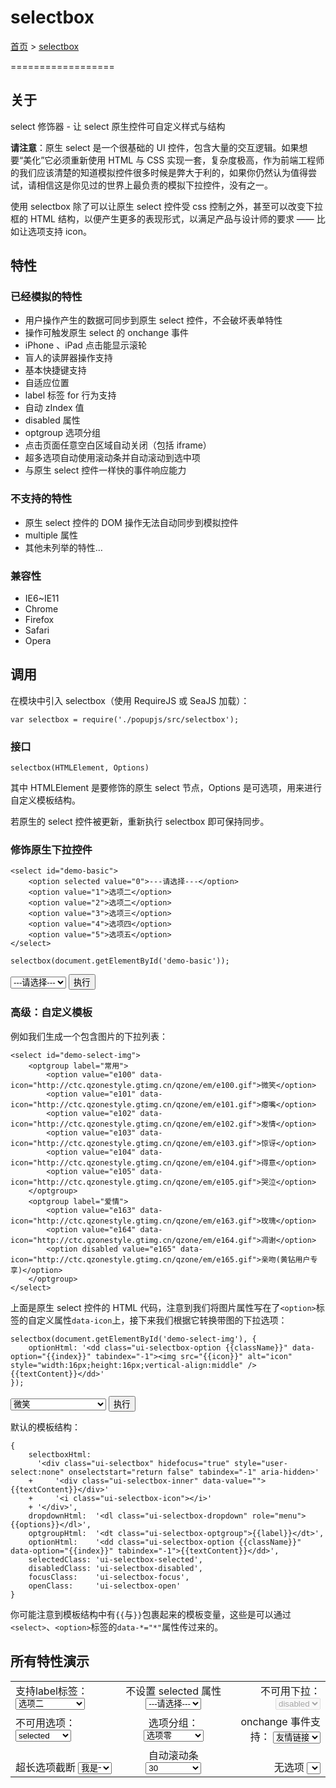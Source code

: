 #	selectbox

[首页](../index.html) &gt; [selectbox](./selectbox.html)

==================

##	关于

select 修饰器 - 让 select 原生控件可自定义样式与结构

**请注意**：原生 select 是一个很基础的 UI 控件，包含大量的交互逻辑。如果想要“美化”它必须重新使用 HTML 与 CSS 实现一套，复杂度极高，作为前端工程师的我们应该清楚的知道模拟控件很多时候是弊大于利的，如果你仍然认为值得尝试，请相信这是你见过的世界上最负责的模拟下拉控件，没有之一。

使用 selectbox 除了可以让原生 select 控件受 css 控制之外，甚至可以改变下拉框的 HTML 结构，以便产生更多的表现形式，以满足产品与设计师的要求 —— 比如让选项支持 icon。

##	特性

###	已经模拟的特性

* 用户操作产生的数据可同步到原生 select 控件，不会破坏表单特性
* 操作可触发原生 select 的 onchange 事件
* iPhone 、iPad 点击能显示滚轮
* 盲人的读屏器操作支持
* 基本快捷键支持
* 自适应位置
* label 标签 for 行为支持
* 自动 zIndex 值
* disabled 属性
* optgroup 选项分组
* 点击页面任意空白区域自动关闭（包括 iframe）
* 超多选项自动使用滚动条并自动滚动到选中项
* 与原生 select 控件一样快的事件响应能力

###	不支持的特性

* 原生 select 控件的 DOM 操作无法自动同步到模拟控件
* multiple 属性
* 其他未列举的特性…

###	兼容性

* IE6~IE11
* Chrome
* Firefox
* Safari
* Opera

##	调用

在模块中引入 selectbox（使用 RequireJS 或 SeaJS 加载）：

```
var selectbox = require('./popupjs/src/selectbox');
```

###	接口

```
selectbox(HTMLElement, Options)
```

其中 HTMLElement 是要修饰的原生 select 节点，Options 是可选项，用来进行自定义模板结构。

若原生的 select 控件被更新，重新执行 selectbox 即可保持同步。

###	修饰原生下拉控件

```
<select id="demo-basic">
	<option selected value="0">---请选择---</option>
	<option value="1">选项二</option>
	<option value="2">选项二</option>
	<option value="3">选项三</option>
	<option value="4">选项四</option>
	<option value="5">选项五</option>
</select>
```

```
selectbox(document.getElementById('demo-basic'));
```

<select id="demo-basic">
	<option selected value="0">---请选择---</option>
	<option value="1">选项二</option>
	<option value="2">选项二</option>
	<option value="3">选项三</option>
	<option value="4">选项四</option>
	<option value="5">选项五</option>
</select> <button id="start-demo-basic">执行</button>

###	高级：自定义模板

例如我们生成一个包含图片的下拉列表：

```
<select id="demo-select-img">
	<optgroup label="常用">
		<option value="e100" data-icon="http://ctc.qzonestyle.gtimg.cn/qzone/em/e100.gif">微笑</option>
		<option value="e101" data-icon="http://ctc.qzonestyle.gtimg.cn/qzone/em/e101.gif">瘪嘴</option>
		<option value="e102" data-icon="http://ctc.qzonestyle.gtimg.cn/qzone/em/e102.gif">发情</option>
		<option value="e103" data-icon="http://ctc.qzonestyle.gtimg.cn/qzone/em/e103.gif">惊讶</option>
		<option value="e104" data-icon="http://ctc.qzonestyle.gtimg.cn/qzone/em/e104.gif">得意</option>
		<option value="e105" data-icon="http://ctc.qzonestyle.gtimg.cn/qzone/em/e105.gif">哭泣</option>
	</optgroup>
	<optgroup label="爱情">
		<option value="e163" data-icon="http://ctc.qzonestyle.gtimg.cn/qzone/em/e163.gif">玫瑰</option>
		<option value="e164" data-icon="http://ctc.qzonestyle.gtimg.cn/qzone/em/e164.gif">凋谢</option>
		<option disabled value="e165" data-icon="http://ctc.qzonestyle.gtimg.cn/qzone/em/e165.gif">亲吻(黄钻用户专享)</option>
	</optgroup>
</select>
```

上面是原生 select 控件的 HTML 代码，注意到我们将图片属性写在了``<option>``标签的自定义属性``data-icon``上，接下来我们根据它转换带图的下拉选项：

```
selectbox(document.getElementById('demo-select-img'), {
	optionHtml: '<dd class="ui-selectbox-option {{className}}" data-option="{{index}}" tabindex="-1"><img src="{{icon}}" alt="icon" style="width:16px;height:16px;vertical-align:middle" /> {{textContent}}</dd>'
});
```

<select id="demo-diy">
	<optgroup label="常用">
		<option value="e100" data-icon="http://ctc.qzonestyle.gtimg.cn/qzone/em/e100.gif">微笑</option>
		<option value="e101" data-icon="http://ctc.qzonestyle.gtimg.cn/qzone/em/e101.gif">瘪嘴</option>
		<option value="e102" data-icon="http://ctc.qzonestyle.gtimg.cn/qzone/em/e102.gif">发情</option>
		<option value="e103" data-icon="http://ctc.qzonestyle.gtimg.cn/qzone/em/e103.gif">惊讶</option>
		<option value="e104" data-icon="http://ctc.qzonestyle.gtimg.cn/qzone/em/e104.gif">得意</option>
		<option value="e105" data-icon="http://ctc.qzonestyle.gtimg.cn/qzone/em/e105.gif">哭泣</option>
	</optgroup>
	<optgroup label="爱情">
		<option value="e163" data-icon="http://ctc.qzonestyle.gtimg.cn/qzone/em/e163.gif">玫瑰</option>
		<option value="e164" data-icon="http://ctc.qzonestyle.gtimg.cn/qzone/em/e164.gif">凋谢</option>
		<option disabled value="e165" data-icon="http://ctc.qzonestyle.gtimg.cn/qzone/em/e165.gif">亲吻(黄钻用户专享)</option>
	</optgroup>
</select> <button id="start-demo-diy">执行</button>

默认的模板结构：

```
{
    selectboxHtml:
      '<div class="ui-selectbox" hidefocus="true" style="user-select:none" onselectstart="return false" tabindex="-1" aria-hidden>'
    +     '<div class="ui-selectbox-inner" data-value="">{{textContent}}</div>'
    +     '<i class="ui-selectbox-icon"></i>'
    + '</div>',
    dropdownHtml:  '<dl class="ui-selectbox-dropdown" role="menu">{{options}}</dl>',
    optgroupHtml:  '<dt class="ui-selectbox-optgroup">{{label}}</dt>',
    optionHtml:    '<dd class="ui-selectbox-option {{className}}" data-option="{{index}}" tabindex="-1">{{textContent}}</dd>',
    selectedClass: 'ui-selectbox-selected',
    disabledClass: 'ui-selectbox-disabled',
    focusClass:    'ui-selectbox-focus',
    openClass:     'ui-selectbox-open'
}
```

你可能注意到模板结构中有``{{``与``}}``包裹起来的模板变量，这些是可以通过``<select>``、``<option>``标签的``data-*="*"``属性传过来的。

##	所有特性演示

<table id="test" style="width:100%; height:100%">
	<tr>
		<td style="text-align: left; vertical-align: top;">
			<label for="test-select">支持label标签：</label>
			<select id="test-select">
				<option value="0">---请选择---</option>
				<option value="1">选项二</option>
				<option selected value="2">选项二</option>
				<option value="3">&#60;s&#62;选项三&#60;/s&#62;</option>
				<option value="4"><s>选项四</s></option>
				<option value="5">选项五</option>
			</select>
		</td>
		<td style="text-align: center; vertical-align: top;">
			<label for="test-select-selected">不设置 selected 属性</label>
			<select id="test-select-selected">
				<option value="0">---请选择---</option>
				<option value="1">选项二</option>
				<option value="2">选项二</option>
				<option value="3">选项三</option>
				<option value="4">选项四</option>
				<option value="5">选项五</option>
			</select>
		</td>
		<td style="text-align: right; vertical-align: top;">
			<label for="test-select-disabled">不可用下拉：</label>
			<select disabled id="test-select-disabled">
				<option selected value="0">disabled</option>
				<option value="1">选项二</option>
				<option value="2">选项二</option>
				<option value="3">选项三</option>
				<option value="4">选项四</option>
				<option value="5">选项五</option>
			</select>
		</td>
	</tr>
	<tr>
		<td style="text-align: left; vertical-align: middle;">
			<label for="test-option-disabled">不可用选项：</label>
			<select id="test-option-disabled">
				<option value="0">---请选择---</option>
				<option value="1">选项二</option>
				<option selected value="2">selected</option>
				<option value="3">选项三</option>
				<option disabled value="4">disabled</option>
				<option value="5">选项五</option>
			</select>
		</td>
		<td style="text-align: center; vertical-align: middle;">
			<label for="test-optgroup">选项分组：</label>
			<select id="test-optgroup">
				<optgroup label="我是A组">
					<option value="0">选项零</option>
					<option value="1">选项二</option>
					<option value="2">选项二</option>
					<option value="3">选项三</option>
					<option value="4">选项四</option>
					<option value="5">选项五</option>
				</optgroup>
				<optgroup label="我是B组">
					<option value ="mercedes">Mercedes</option>
					<option value ="audi">Audi</option>
				</optgroup>
			</select>
		</td>
		<td style="text-align: right; vertical-align: middle;">
			<label for="test-onchange">onchange 事件支持：</label>
			<select id="test-onchange" onchange="location.href=this.value">
				<option value="javascript:;">友情链接</option>
				<option value="https://github.com">Github</option>
				<option value="http://google.com">Google</option>
				<option value="http://qq.com">腾讯</option>
				<option value="http://baidu.com">百度</option>
			</select>
		</td>
	</tr>
	<tr>
		<td style="text-align: left; vertical-align: bottom;">
			<label for="test-cut">超长选项截断</label>
			<select id="test-cut" style="width:4em">
				<option value="0">---请选择---</option>
				<option value="1">选项二</option>
				<option selected value="2">我是一个超长的选项</option>
				<option value="3">选项三</option>
				<option value="4">选项四</option>
				<option value="5">选项五</option>
			</select>
		</td>
		<td style="text-align: center; vertical-align: bottom;">
			<label for="test-numerous">自动滚动条</label>
			<select id="test-numerous">
				<option value="0">---请选择---</option>
				<option value="1">1</option>
				<option value="2">2</option>
				<option value="3">3</option>
				<option value="4">4</option>
				<option value="5">5</option>
				<option value="6">6</option>
				<option value="7">7</option>
				<option value="8">8</option>
				<option value="9">9</option>
				<option value="10">10</option>
				<option value="11">11</option>
				<option value="12">12</option>
				<option value="13">13</option>
				<option value="14">14</option>
				<option value="15">15</option>
				<option value="16">16</option>
				<option value="17">17</option>
				<option value="18">18</option>
				<option value="19">19</option>
				<option value="20">20</option>
				<option value="21">21</option>
				<option value="22">22</option>
				<option value="23">23</option>
				<option value="24">24</option>
				<option value="25">25</option>
				<option value="26">26</option>
				<option value="27">27</option>
				<option value="28">28</option>
				<option value="29">29</option>
				<option selected value="30">30</option>
				<option value="31">31</option>
				<option value="32">32</option>
				<option value="33">33</option>
				<option value="34">34</option>
				<option value="35">35</option>
				<option value="36">36</option>
				<option value="37">37</option>
				<option value="38">38</option>
				<option value="39">39</option>
				<option value="40">40</option>
				<option value="41">41</option>
				<option value="42">42</option>
				<option value="43">43</option>
				<option value="44">44</option>
				<option value="45">45</option>
				<option value="46">46</option>
				<option value="47">47</option>
				<option value="48">48</option>
				<option value="49">49</option>
				<option value="50">50</option>
				<option value="51">51</option>
				<option value="52">52</option>
				<option value="53">53</option>
				<option value="54">54</option>
				<option value="55">55</option>
				<option value="56">56</option>
				<option value="57">57</option>
				<option value="58">58</option>
				<option value="59">59</option>
				<option value="60">60</option>
			</select>
		</td>
		<td style="text-align: right; vertical-align: bottom;">
			<label for="test-none">无选项</label>
			<select id="test-none">
			</select>
		</td>
	</tr>
</table>

[新页面打开](../test/selectbox.html)


<!--[SeaJS code]-->
<script src="../lib/sea.js"></script>
<script>
seajs.config({
  alias: {
	"jquery": "jquery-1.10.2.js"
  }
});
seajs.use(['jquery', '../src/selectbox'], function ($, selectbox) {
    $('#start-demo-basic').one('click', function () {
        selectbox(document.getElementById('demo-basic'));
        this.disabled = true;
    });
    $('#start-demo-diy').one('click', function () {
        selectbox(document.getElementById('demo-diy'), {
            optionHtml: '<dd class="ui-selectbox-option {{className}}" data-option="{{index}}" tabindex="-1"><img src="{{icon}}" alt="icon" style="width:16px;height:16px;vertical-align:middle" /> {{textContent}}</dd>'
        });
        this.disabled = true;
    });
    
    $('html, body').css('height', '100%');
    
    $('#test select').each(function () {
        selectbox(this);
    });
});
</script>
<!--[/SeaJS code]-->

<!--[RequireJS code]
<script src="../lib/require.js"></script>
<script>
require.config({
	paths: {
		jquery: '../lib/jquery-1.10.2'
	}
});
require(['jquery', '../src/selectbox'], function ($, selectbox) {
    
    $('#start-demo-basic').one('click', function () {
        selectbox(document.getElementById('demo-basic'));
        this.disabled = true;
    });
    $('#start-demo-diy').one('click', function () {
        selectbox(document.getElementById('demo-diy'), {
            optionHtml: '<dd class="ui-selectbox-option {{className}}" data-option="{{index}}" tabindex="-1"><img src="{{icon}}" alt="icon" style="width:16px;height:16px;vertical-align:middle" /> {{textContent}}</dd>'
        });
        this.disabled = true;
    });
    
    $('html, body').css('height', '100%');
    
    $('#test select').each(function () {
        selectbox(this);
    });
});
</script>
[/RequireJS code]-->